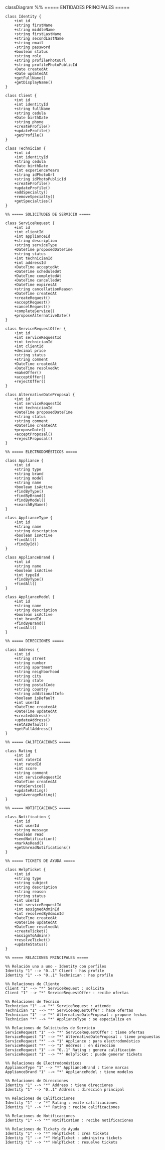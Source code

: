 classDiagram
    %% ===== ENTIDADES PRINCIPALES =====
    
    class Identity {
        +int id
        +string firstName
        +string middleName
        +string firstLastName
        +string secondLastName
        +string email
        -string password
        +boolean status
        +string role
        +string profilePhotoUrl
        +string profilePhotoPublicId
        +Date createdAt
        +Date updatedAt
        +getFullName()
        +getDisplayName()
    }

    class Client {
        +int id
        +int identityId
        +string fullName
        +string cedula
        +Date birthDate
        +string phone
        +createProfile()
        +updateProfile()
        +getProfile()
    }

    class Technician {
        +int id
        +int identityId
        +string cedula
        +Date birthDate
        +int experienceYears
        +string idPhotoUrl
        +string idPhotoPublicId
        +createProfile()
        +updateProfile()
        +addSpecialty()
        +removeSpecialty()
        +getSpecialties()
    }

    %% ===== SOLICITUDES DE SERVICIO =====
    
    class ServiceRequest {
        +int id
        +int clientId
        +int applianceId
        +string description
        +string serviceType
        +DateTime proposedDateTime
        +string status
        +int technicianId
        +int addressId
        +DateTime acceptedAt
        +DateTime scheduledAt
        +DateTime completedAt
        +DateTime cancelledAt
        +DateTime expiresAt
        +string cancellationReason
        +DateTime createdAt
        +createRequest()
        +acceptRequest()
        +cancelRequest()
        +completeService()
        +proposeAlternativeDate()
    }

    class ServiceRequestOffer {
        +int id
        +int serviceRequestId
        +int technicianId
        +int clientId
        +decimal price
        +string status
        +string comment
        +DateTime createdAt
        +DateTime resolvedAt
        +makeOffer()
        +acceptOffer()
        +rejectOffer()
    }

    class AlternativeDateProposal {
        +int id
        +int serviceRequestId
        +int technicianId
        +DateTime proposedDateTime
        +string status
        +string comment
        +DateTime createdAt
        +proposeDate()
        +acceptProposal()
        +rejectProposal()
    }

    %% ===== ELECTRODOMÉSTICOS =====
    
    class Appliance {
        +int id
        +string type
        +string brand
        +string model
        +string name
        +boolean isActive
        +findByType()
        +findByBrand()
        +findByModel()
        +searchByName()
    }

    class ApplianceType {
        +int id
        +string name
        +string description
        +boolean isActive
        +findAll()
        +findById()
    }

    class ApplianceBrand {
        +int id
        +string name
        +boolean isActive
        +int typeId
        +findByType()
        +findAll()
    }

    class ApplianceModel {
        +int id
        +string name
        +string description
        +boolean isActive
        +int brandId
        +findByBrand()
        +findAll()
    }

    %% ===== DIRECCIONES =====
    
    class Address {
        +int id
        +string street
        +string number
        +string apartment
        +string neighborhood
        +string city
        +string state
        +string postalCode
        +string country
        +string additionalInfo
        +boolean isDefault
        +int userId
        +DateTime createdAt
        +DateTime updatedAt
        +createAddress()
        +updateAddress()
        +setAsDefault()
        +getFullAddress()
    }

    %% ===== CALIFICACIONES =====
    
    class Rating {
        +int id
        +int raterId
        +int ratedId
        +int score
        +string comment
        +int serviceRequestId
        +DateTime createdAt
        +rateService()
        +updateRating()
        +getAverageRating()
    }

    %% ===== NOTIFICACIONES =====
    
    class Notification {
        +int id
        +int userId
        +string message
        +boolean read
        +sendNotification()
        +markAsRead()
        +getUnreadNotifications()
    }

    %% ===== TICKETS DE AYUDA =====
    
    class HelpTicket {
        +int id
        +string type
        +string subject
        +string description
        +string reason
        +string status
        +int userId
        +int serviceRequestId
        +int assignedAdminId
        +int resolvedByAdminId
        +DateTime createdAt
        +DateTime updatedAt
        +DateTime resolvedAt
        +createTicket()
        +assignToAdmin()
        +resolveTicket()
        +updateStatus()
    }

    %% ===== RELACIONES PRINCIPALES =====
    
    %% Relación uno a uno - Identity con perfiles
    Identity "1" --> "0..1" Client : has profile
    Identity "1" --> "0..1" Technician : has profile
    
    %% Relaciones de Cliente
    Client "1" --> "*" ServiceRequest : solicita
    Client "1" --> "*" ServiceRequestOffer : recibe ofertas
    
    %% Relaciones de Técnico
    Technician "1" --> "*" ServiceRequest : atiende
    Technician "1" --> "*" ServiceRequestOffer : hace ofertas
    Technician "1" --> "*" AlternativeDateProposal : propone fechas
    Technician "*" --> "*" ApplianceType : se especializa en
    
    %% Relaciones de Solicitudes de Servicio
    ServiceRequest "1" --> "*" ServiceRequestOffer : tiene ofertas
    ServiceRequest "1" --> "*" AlternativeDateProposal : tiene propuestas
    ServiceRequest "*" --> "1" Appliance : para electrodoméstico
    ServiceRequest "*" --> "1" Address : en dirección
    ServiceRequest "1" --> "0..1" Rating : genera calificación
    ServiceRequest "1" --> "*" HelpTicket : puede generar tickets
    
    %% Relaciones de Electrodomésticos
    ApplianceType "1" --> "*" ApplianceBrand : tiene marcas
    ApplianceBrand "1" --> "*" ApplianceModel : tiene modelos
    
    %% Relaciones de Direcciones
    Identity "1" --> "*" Address : tiene direcciones
    Identity "1" --> "0..1" Address : dirección principal
    
    %% Relaciones de Calificaciones
    Identity "1" --> "*" Rating : emite calificaciones
    Identity "1" --> "*" Rating : recibe calificaciones
    
    %% Relaciones de Notificaciones
    Identity "1" --> "*" Notification : recibe notificaciones
    
    %% Relaciones de Tickets de Ayuda
    Identity "1" --> "*" HelpTicket : crea tickets
    Identity "1" --> "*" HelpTicket : administra tickets
    Identity "1" --> "*" HelpTicket : resuelve tickets